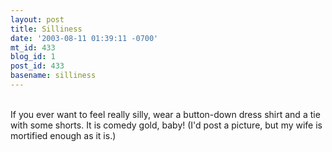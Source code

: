 ```yaml
---
layout: post
title: Silliness
date: '2003-08-11 01:39:11 -0700'
mt_id: 433
blog_id: 1
post_id: 433
basename: silliness
---
```

<br />If you ever want to feel really silly, wear a button-down dress shirt and a tie with some shorts. It is comedy gold, baby! (I'd post a picture, but my wife is mortified enough as it is.)<br /><br /><br />
